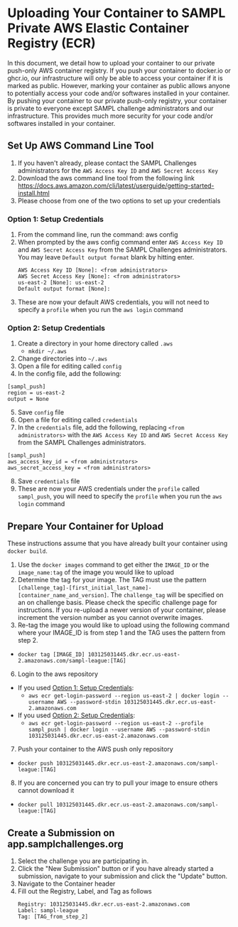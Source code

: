 # Uploading Your Container to SAMPL Private AWS Elastic Container Registry (ECR)
In this document, we detail how to upload your container to our private push-only AWS container registry. If you push your container to docker.io or ghcr.io, our infrastructure will only be able to access your container if it is marked as public. However, marking your container as public allows anyone to potentially access your code and/or softwares installed in your container. By pushing your container to our private push-only registry, your container is private to everyone except SAMPL challenge administrators and our infrastructure. This provides much more security for your code and/or softwares installed in your container.

## Set Up AWS Command Line Tool
1. If you haven't already, please contact the SAMPL Challenges administrators for the `AWS Access Key ID` and `AWS Secret Access Key`
2. Download the aws command line tool from the following link https://docs.aws.amazon.com/cli/latest/userguide/getting-started-install.html
3. Please choose from one of the two options to set up your credentials

### Option 1: Setup Credentials
1. From the command line, run the command: aws config
2. When prompted by the aws config command enter `AWS Access Key ID` and `AWS Secret Access Key` from the SAMPL Challenges administrators. You may leave `Default output format` blank by hitting enter.
    ```
    AWS Access Key ID [None]: <from administrators>
    AWS Secret Access Key [None]: <from administrators>
    us-east-2 [None]: us-east-2
    Default output format [None]: 
    ```
3. These are now your default AWS credentials, you will not need to specify a `profile` when you run the `aws login` command

### Option 2: Setup Credentials
1. Create a directory in your home directory called `.aws` 
    * `mkdir ~/.aws`
2. Change directories into `~/.aws`
3. Open a file for editing called `config`
4. In the config file, add the following:
  ```
  [sampl_push]
  region = us-east-2
  output = None
  ```
5. Save `config` file
6. Open a file for editing called `credentials`
7. In the `credentials` file, add the following, replacing `<from administrators>` with the `AWS Access Key ID` and `AWS Secret Access Key` from the SAMPL Challenges administrators. 
  ```
  [sampl_push]
  aws_access_key_id = <from administrators>
  aws_secret_access_key = <from administrators>
  ```
8. Save `credentials` file
9. These are now your AWS credentials under the `profile` called `sampl_push`, you will need to specify the `profile` when you run the `aws login` command


## Prepare Your Container for Upload
These instructions assume that you have already built your container using `docker build`.
1. Use the `docker images` command to get either the `IMAGE_ID` or the `image_name:tag` of the image you would like to upload
2. Determine the tag for your image. The TAG must use the pattern `[challenge_tag]-[first_initial_last_name]-[container_name_and_version]`. The `challenge_tag` will be specified on an on challenge basis. Please check the specific challenge page for instructions. If you re-upload a newer version of your container, please increment the version number as you cannot overwrite images. 
3. Re-tag the image you would like to upload using the following command where your IMAGE_ID is from step 1 and the TAG uses the pattern from step 2. 
  * `docker tag [IMAGE_ID] 103125031445.dkr.ecr.us-east-2.amazonaws.com/sampl-league:[TAG]`
6. Login to the aws repository 
  * If you used [Option 1: Setup Credentials]():
    * `aws ecr get-login-password --region us-east-2 | docker login --username AWS --password-stdin 103125031445.dkr.ecr.us-east-2.amazonaws.com`
  * If you used [Option 2: Setup Credentials]():
    * `aws ecr get-login-password --region us-east-2 --profile sampl_push | docker login --username AWS --password-stdin 103125031445.dkr.ecr.us-east-2.amazonaws.com`
7. Push your container to the AWS push only repository
  * `docker push 103125031445.dkr.ecr.us-east-2.amazonaws.com/sampl-league:[TAG]`
8. If you are concerned you can try to pull your image to ensure others cannot download it
  * `docker pull 103125031445.dkr.ecr.us-east-2.amazonaws.com/sampl-league:[TAG]`

## Create a Submission on app.samplchallenges.org
1. Select the challenge you are participating in.
2. Click the "New Submission" button or if you have already started a submission, navigate to your submission and click the "Update" button.
3. Navigate to the Container header
4. Fill out the Registry, Label, and Tag as follows
    ```
    Registry: 103125031445.dkr.ecr.us-east-2.amazonaws.com
    Label: sampl-league
    Tag: [TAG_from_step_2]
    ```
